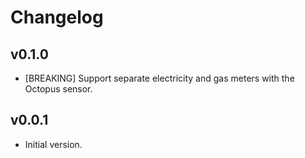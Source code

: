# Changelog

## v0.1.0

- [BREAKING] Support separate electricity and gas meters with the Octopus sensor.

## v0.0.1

- Initial version.
